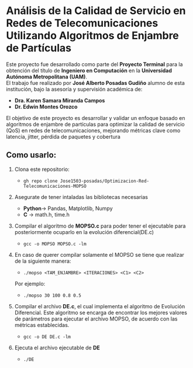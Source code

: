 # Análisis de la Calidad de Servicio en Redes de Telecomunicaciones Utilizando Algoritmos de Enjambre de Partículas
Este proyecto fue desarrollado como parte del **Proyecto Terminal** para la obtención del título de **Ingeniero en Computación** en la **Universidad Autónoma Metropolitana (UAM)**.  
El trabajo fue realizado por **José Alberto Posadas Gudiño** alumno de esta institución, bajo la asesoría y supervisión académica de:
- **Dra. Karen Samara Miranda Campos**  
- **Dr. Edwin Montes Orozco**

El objetivo de este proyecto es desarrollar y validar un enfoque basado en algoritmos de enjambre de partículas para optimizar la calidad de servicio (QoS) en redes de telecomunicaciones, mejorando métricas clave como latencia, jitter, pérdida de paquetes y cobertura

## Como usarlo:

1. Clona este repositorio:

   - `gh repo clone Jose1503-posadas/Optimizacion-Red-Telecomunicaciones-MOPSO`
   
2. Asegurate de tener intaladas las bibliotecas necesarias
   - **Python**-> Pandas, Matplotlib, Numpy
   - **C** -> math.h, time.h

3. Compilar el algoritmo de **MOPSO.c** para poder tener el ejecutable para posteriormente ocuparlo en la evolución diferencial(DE.c)

   - `gcc -o MOPSO MOPSO.c -lm`

4. En caso de querer compilar solamente el MOPSO se tiene que realizar de la siguiente manera:

   - `./mopso <TAM_ENJAMBRE> <ITERACIONES> <C1> <C2>`

   Por ejemplo:

   - `./mopso 30 100 0.8 0.5`
     
5. Compilar el archivo **DE.c**, el cual implementa el algoritmo de Evolución Diferencial. Este algoritmo se encarga de encontrar los mejores valores de parámetros para ejecutar el archivo MOPSO, de acuerdo con las métricas establecidas.

    - `gcc -o DE DE.c -lm`

7. Ejecuta el archivo ejecutable de **DE**
   
    - `./DE`

